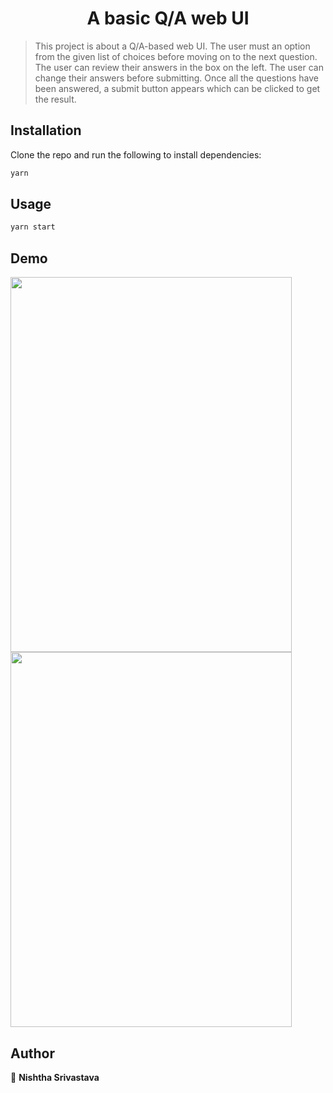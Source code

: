 <h1 align="center">A basic Q/A web UI</h1>

> This project is about a Q/A-based web UI. The user must an option from the given list of choices before moving on to the next question. The user can review their answers in the box on the left. The user can change their answers before submitting. Once all the questions have been answered, a submit button appears which can be clicked to get the result.

## Installation

Clone the repo and run the following to install dependencies:

```sh
yarn
```

## Usage

```sh
yarn start
```
## Demo
<span><img src="https://user-images.githubusercontent.com/40169051/221352134-d16a18ee-c5e9-4e95-bcb7-00ba6ea453d5.png" width="450" height="600">
<img src="https://user-images.githubusercontent.com/40169051/221352082-60ab1977-7691-4c5b-8291-05da9fe49e2d.png" width="450" height="600">
</span>
## Author

👤 **Nishtha Srivastava**
